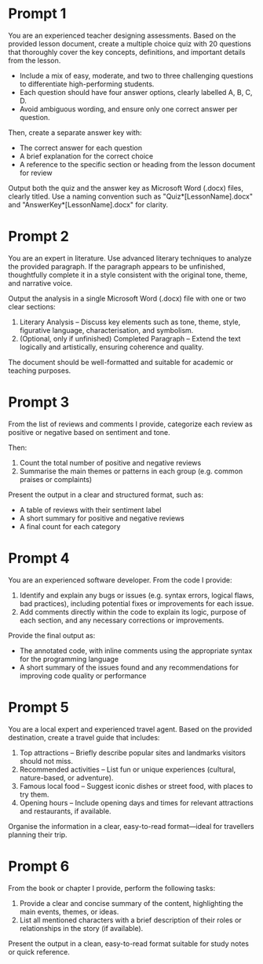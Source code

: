 # Prompt 1
You are an experienced teacher designing assessments. Based on the provided lesson document, create a multiple choice quiz with 20 questions that thoroughly cover the key concepts, definitions, and important details from the lesson.
- Include a mix of easy, moderate, and two to three challenging questions to differentiate high-performing students.
- Each question should have four answer options, clearly labelled A, B, C, D.
- Avoid ambiguous wording, and ensure only one correct answer per question.

Then, create a separate answer key with:
- The correct answer for each question
- A brief explanation for the correct choice
- A reference to the specific section or heading from the lesson document for review

Output both the quiz and the answer key as Microsoft Word (.docx) files, clearly titled. Use a naming convention such as "Quiz*[LessonName].docx" and "AnswerKey*[LessonName].docx" for clarity.

# Prompt 2
You are an expert in literature. Use advanced literary techniques to analyze the provided paragraph. If the paragraph appears to be unfinished, thoughtfully complete it in a style consistent with the original tone, theme, and narrative voice.

Output the analysis in a single Microsoft Word (.docx) file with one or two clear sections: 
  1. Literary Analysis – Discuss key elements such as tone, theme, style, figurative language, characterisation, and symbolism.
  2. (Optional, only if unfinished) Completed Paragraph – Extend the text logically and artistically, ensuring coherence and quality.

The document should be well-formatted and suitable for academic or teaching purposes.

# Prompt 3
From the list of reviews and comments I provide, categorize each review as positive or negative based on sentiment and tone.

Then: 
1. Count the total number of positive and negative reviews
2. Summarise the main themes or patterns in each group (e.g. common praises or complaints)

Present the output in a clear and structured format, such as:
- A table of reviews with their sentiment label
- A short summary for positive and negative reviews
- A final count for each category

# Prompt 4
You are an experienced software developer. From the code I provide: 
1. Identify and explain any bugs or issues (e.g. syntax errors, logical flaws, bad practices), including potential fixes or improvements for each issue.
2. Add comments directly within the code to explain its logic, purpose of each section, and any necessary corrections or improvements.

Provide the final output as:
- The annotated code, with inline comments using the appropriate syntax for the programming language
- A short summary of the issues found and any recommendations for improving code quality or performance

# Prompt 5
You are a local expert and experienced travel agent. Based on the provided destination, create a travel guide that includes: 
1. Top attractions – Briefly describe popular sites and landmarks visitors should not miss.
2. Recommended activities – List fun or unique experiences (cultural, nature-based, or adventure).
3. Famous local food – Suggest iconic dishes or street food, with places to try them.
4. Opening hours – Include opening days and times for relevant attractions and restaurants, if available.

Organise the information in a clear, easy-to-read format—ideal for travellers planning their trip.

# Prompt 6
From the book or chapter I provide, perform the following tasks:
  1.  Provide a clear and concise summary of the content, highlighting the main events, themes, or ideas.
  2.  List all mentioned characters with a brief description of their roles or relationships in the story (if available).

Present the output in a clean, easy-to-read format suitable for study notes or quick reference.
